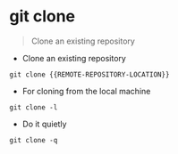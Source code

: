 # git clone

> Clone an existing repository

- Clone an existing repository

`git clone {{REMOTE-REPOSITORY-LOCATION}}`

- For cloning from the local machine

`git clone -l`

- Do it quietly

`git clone -q`
